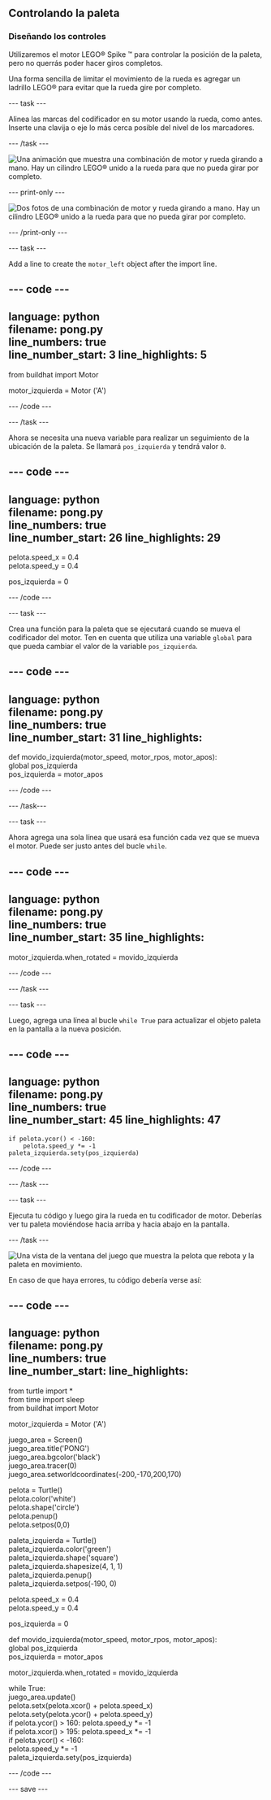 ## Controlando la paleta

### Diseñando los controles

Utilizaremos el motor LEGO® Spike ™ para controlar la posición de la paleta, pero no querrás poder hacer giros completos.

Una forma sencilla de limitar el movimiento de la rueda es agregar un ladrillo LEGO® para evitar que la rueda gire por completo.

--- task ---

Alinea las marcas del codificador en su motor usando la rueda, como antes. Inserte una clavija o eje lo más cerca posible del nivel de los marcadores.

--- /task ---

![Una animación que muestra una combinación de motor y rueda girando a mano. Hay un cilindro LEGO® unido a la rueda para que no pueda girar por completo.](images/motor_block.gif)

--- print-only ---

![Dos fotos de una combinación de motor y rueda girando a mano. Hay un cilindro LEGO® unido a la rueda para que no pueda girar por completo.](images/sidebyside.png)

--- /print-only ---


--- task ---

Add a line to create the `motor_left` object after the import line.

--- code ---
---
language: python   
filename: pong.py   
line_numbers: true   
line_number_start: 3
line_highlights: 5
---

from buildhat import Motor

motor_izquierda = Motor ('A')

--- /code ---

--- /task ---

Ahora se necesita una nueva variable para realizar un seguimiento de la ubicación de la paleta. Se llamará `pos_izquierda` y tendrá valor `0`.

--- code ---
---
language: python   
filename: pong.py   
line_numbers: true   
line_number_start: 26
line_highlights: 29
---

pelota.speed_x = 0.4   
pelota.speed_y = 0.4

pos_izquierda = 0

--- /code ---

--- task ---

Crea una función para la paleta que se ejecutará cuando se mueva el codificador del motor. Ten en cuenta que utiliza una variable `global` para que pueda cambiar el valor de la variable `pos_izquierda`.

--- code ---
---
language: python   
filename: pong.py   
line_numbers: true   
line_number_start: 31
line_highlights:
---

def movido_izquierda(motor_speed, motor_rpos, motor_apos):   
global pos_izquierda   
pos_izquierda = motor_apos

--- /code ---

--- /task---

--- task ---

Ahora agrega una sola línea que usará esa función cada vez que se mueva el motor. Puede ser justo antes del bucle `while`.

--- code ---
---
language: python   
filename: pong.py   
line_numbers: true   
line_number_start: 35
line_highlights:
---

motor_izquierda.when_rotated = movido_izquierda

--- /code ---

--- /task ---

--- task ---

Luego, agrega una línea al bucle `while True` para actualizar el objeto paleta en la pantalla a la nueva posición.

--- code ---
---
language: python   
filename: pong.py   
line_numbers: true   
line_number_start: 45
line_highlights: 47
---

    if pelota.ycor() < -160:   
        pelota.speed_y *= -1   
    paleta_izquierda.sety(pos_izquierda)

--- /code ---

--- /task ---

--- task ---

Ejecuta tu código y luego gira la rueda en tu codificador de motor. Deberías ver tu paleta moviéndose hacia arriba y hacia abajo en la pantalla.

--- /task ---

![Una vista de la ventana del juego que muestra la pelota que rebota y la paleta en movimiento.](images/moving_paddle.gif)

En caso de que haya errores, tu código debería verse así:

--- code ---
---
language: python   
filename: pong.py   
line_numbers: true   
line_number_start:
line_highlights:
---

from turtle import *   
from time import sleep   
from buildhat import Motor

motor_izquierda = Motor ('A')

juego_area = Screen()   
juego_area.title('PONG')   
juego_area.bgcolor('black')   
juego_area.tracer(0)   
juego_area.setworldcoordinates(-200,-170,200,170)

pelota = Turtle()   
pelota.color('white')   
pelota.shape('circle')   
pelota.penup()   
pelota.setpos(0,0)

paleta_izquierda = Turtle()   
paleta_izquierda.color('green')   
paleta_izquierda.shape('square')   
paleta_izquierda.shapesize(4, 1, 1)   
paleta_izquierda.penup()   
paleta_izquierda.setpos(-190, 0)

pelota.speed_x = 0.4   
pelota.speed_y = 0.4

pos_izquierda = 0


def movido_izquierda(motor_speed, motor_rpos, motor_apos):   
global pos_izquierda   
pos_izquierda = motor_apos


motor_izquierda.when_rotated = movido_izquierda

while True:   
juego_area.update()   
pelota.setx(pelota.xcor() + pelota.speed_x)   
pelota.sety(pelota.ycor() + pelota.speed_y)   
if pelota.ycor() > 160: pelota.speed_y *= -1   
if pelota.xcor() > 195: pelota.speed_x *= -1   
if pelota.ycor() < -160:   
pelota.speed_y *= -1   
paleta_izquierda.sety(pos_izquierda)

--- /code ---

--- save ---
